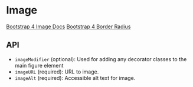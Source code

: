 # Image

[Bootstrap 4 Image Docs](https://getbootstrap.com/docs/4.6/content/images/)
[Bootstrap 4 Border Radius](https://getbootstrap.com/docs/4.6/utilities/borders/#sizes)

## API

* `imageModifier` (optional): Used for adding any decorator classes to the main figure element
* `imageURL` (required): URL to image.
* `imageAlt` (required): Accessible alt text for image.